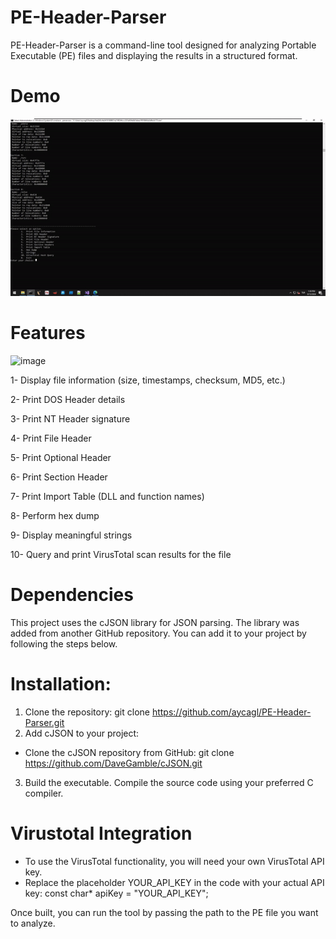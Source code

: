 # PE-Header-Parser
PE-Header-Parser is a command-line tool designed for analyzing Portable Executable (PE) files and displaying the results in a structured format.

# Demo

![Import Table Demo](./assets/demo.gif)

# Features

![image](https://github.com/user-attachments/assets/1ff6dacb-2653-4259-aaaa-1fde926c187b)

1- Display file information (size, timestamps, checksum, MD5, etc.)

2- Print DOS Header details

3- Print NT Header signature

4- Print File Header

5- Print Optional Header

6- Print Section Header

7- Print Import Table (DLL and function names)

8- Perform hex dump

9- Display meaningful strings

10- Query and print VirusTotal scan results for the file

# Dependencies

This project uses the cJSON library for JSON parsing. The library was added from another GitHub repository. You can add it to your project by following the steps below.

# Installation:

1. Clone the repository:
   git clone https://github.com/aycagl/PE-Header-Parser.git
3. Add cJSON to your project:
  * Clone the cJSON repository from GitHub:
    git clone https://github.com/DaveGamble/cJSON.git
3. Build the executable. Compile the source code using your preferred C compiler.

# Virustotal Integration 

* To use the VirusTotal functionality, you will need your own VirusTotal API key.
* Replace the placeholder YOUR_API_KEY in the code with your actual API key:
const char* apiKey = "YOUR_API_KEY";

Once built, you can run the tool by passing the path to the PE file you want to analyze.
